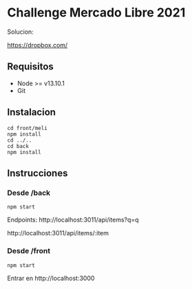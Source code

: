 # Challenge Mercado Libre 2021

Solucion:

https://dropbox.com/

## Requisitos

 - Node >= v13.10.1
 - Git

## Instalacion

    cd front/meli
    npm install
    cd ../..
    cd back 
    npm install

## Instrucciones

### Desde /back

    npm start

Endpoints:
http://localhost:3011/api/items?q=q

http://localhost:3011/api/items/:item

### Desde /front

    npm start

Entrar en http://localhost:3000
